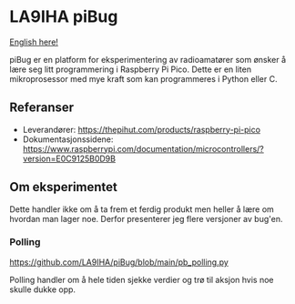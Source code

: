 # LA9IHA piBug
<a href="https://github.com/LA9IHA/piBug/blob/main/READMEen.md">English here!</a>

piBug er en platform for eksperimentering av radioamatører som ønsker å lære seg litt programmering i Raspberry Pi Pico. Dette er en liten mikroprosessor med mye kraft som kan programmeres i Python eller C.

## Referanser

- Leverandører: https://thepihut.com/products/raspberry-pi-pico
- Dokumentasjonssidene: https://www.raspberrypi.com/documentation/microcontrollers/?version=E0C9125B0D9B 

## Om eksperimentet
Dette handler ikke om å ta frem et ferdig produkt men heller å lære om hvordan man lager noe. Derfor presenterer jeg flere versjoner av bug'en.

### Polling
https://github.com/LA9IHA/piBug/blob/main/pb_polling.py

Polling handler om å hele tiden sjekke verdier og trø til aksjon hvis noe skulle dukke opp.
